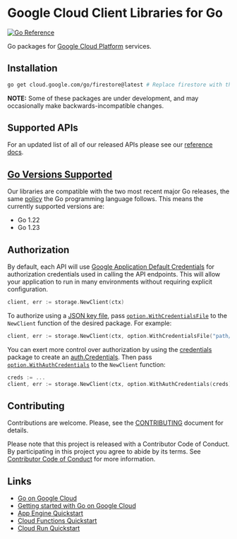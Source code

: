 # Google Cloud Client Libraries for Go

[![Go Reference](https://pkg.go.dev/badge/cloud.google.com/go.svg)](https://pkg.go.dev/cloud.google.com/go)

Go packages for [Google Cloud Platform](https://cloud.google.com) services.

## Installation

```bash
go get cloud.google.com/go/firestore@latest # Replace firestore with the package you want to use.
```

**NOTE:** Some of these packages are under development, and may occasionally
make backwards-incompatible changes.

## Supported APIs

For an updated list of all of our released APIs please see our
[reference docs](https://cloud.google.com/go/docs/reference).

## [Go Versions Supported](#supported-versions)

Our libraries are compatible with the two most recent major Go
releases, the same [policy](https://go.dev/doc/devel/release#policy) the Go
programming language follows. This means the currently supported versions are:

- Go 1.22
- Go 1.23

## Authorization

By default, each API will use [Google Application Default Credentials](https://developers.google.com/identity/protocols/application-default-credentials)
for authorization credentials used in calling the API endpoints. This will allow your
application to run in many environments without requiring explicit configuration.

```go
client, err := storage.NewClient(ctx)
```

To authorize using a
[JSON key file](https://cloud.google.com/iam/docs/managing-service-account-keys),
pass
[`option.WithCredentialsFile`](https://pkg.go.dev/google.golang.org/api/option#WithCredentialsFile)
to the `NewClient` function of the desired package. For example:

```go
client, err := storage.NewClient(ctx, option.WithCredentialsFile("path/to/keyfile.json"))
```

You can exert more control over authorization by using the
[credentials](https://pkg.go.dev/cloud.google.com/go/auth/credentials) package to
create an [auth.Credentials](https://pkg.go.dev/cloud.google.com/go/auth#Credentials).
Then pass [`option.WithAuthCredentials`](https://pkg.go.dev/google.golang.org/api/option#WithAuthCredentials)
to the `NewClient` function:

```go
creds := ...
client, err := storage.NewClient(ctx, option.WithAuthCredentials(creds))
```

## Contributing

Contributions are welcome. Please, see the
[CONTRIBUTING](https://github.com/GoogleCloudPlatform/google-cloud-go/blob/main/CONTRIBUTING.md)
document for details.

Please note that this project is released with a Contributor Code of Conduct.
By participating in this project you agree to abide by its terms.
See [Contributor Code of Conduct](https://github.com/GoogleCloudPlatform/google-cloud-go/blob/main/CONTRIBUTING.md#contributor-code-of-conduct)
for more information.

## Links

- [Go on Google Cloud](https://cloud.google.com/go/home)
- [Getting started with Go on Google Cloud](https://cloud.google.com/go/getting-started)
- [App Engine Quickstart](https://cloud.google.com/appengine/docs/standard/go/quickstart)
- [Cloud Functions Quickstart](https://cloud.google.com/functions/docs/quickstart-go)
- [Cloud Run Quickstart](https://cloud.google.com/run/docs/quickstarts/build-and-deploy#go)
